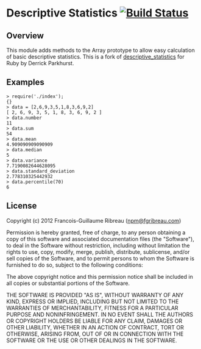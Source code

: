 Descriptive Statistics [![Build Status](https://secure.travis-ci.org/FGRibreau/descriptive_statistics.png)](http://travis-ci.org/FGRibreau/descriptive_statistics)
======================

Overview
--------

 This module adds methods to the Array prototype to allow easy calculation of basic descriptive statistics.
 This is a fork of [descriptive_statistics](https://github.com/thirtysixthspan/descriptive_statistics) for Ruby by Derrick Parkhurst.

Examples
--------
```
> require('./index');
{}
> data = [2,6,9,3,5,1,8,3,6,9,2]
[ 2, 6, 9, 3, 5, 1, 8, 3, 6, 9, 2 ]
> data.number
11
> data.sum
54
> data.mean
4.909090909090909
> data.median
5
> data.variance
7.7190082644628095
> data.standard_deviation
2.778310325442932
> data.percentile(70)
6
```


License
-------
Copyright (c) 2012 Francois-Guillaume Ribreau (npm@fgribreau.com)

Permission is hereby granted, free of charge, to any person obtaining a copy
of this software and associated documentation files (the "Software"), to deal
in the Software without restriction, including without limitation the rights
to use, copy, modify, merge, publish, distribute, sublicense, and/or sell
copies of the Software, and to permit persons to whom the Software is
furnished to do so, subject to the following conditions:

The above copyright notice and this permission notice shall be included in
all copies or substantial portions of the Software.

THE SOFTWARE IS PROVIDED "AS IS", WITHOUT WARRANTY OF ANY KIND, EXPRESS OR
IMPLIED, INCLUDING BUT NOT LIMITED TO THE WARRANTIES OF MERCHANTABILITY,
FITNESS FOR A PARTICULAR PURPOSE AND NONINFRINGEMENT. IN NO EVENT SHALL THE
AUTHORS OR COPYRIGHT HOLDERS BE LIABLE FOR ANY CLAIM, DAMAGES OR OTHER
LIABILITY, WHETHER IN AN ACTION OF CONTRACT, TORT OR OTHERWISE, ARISING FROM,
OUT OF OR IN CONNECTION WITH THE SOFTWARE OR THE USE OR OTHER DEALINGS IN
THE SOFTWARE.
